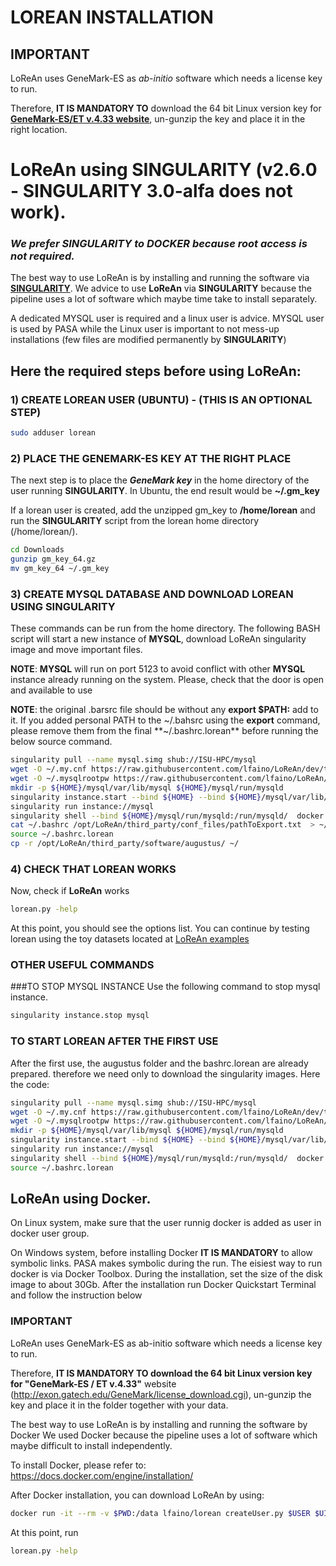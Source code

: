 # LOREAN INSTALLATION

## IMPORTANT
LoReAn uses GeneMark-ES as *ab-initio* software which needs a license key to run. 

Therefore, **IT IS MANDATORY TO** download the 64 bit Linux version key for [**GeneMark-ES/ET v.4.33 website**](http://exon.gatech.edu/GeneMark/license_download.cgi), un-gunzip the key and place it in the right location.


# LoReAn using SINGULARITY (v2.6.0 - SINGULARITY 3.0-alfa does not work).

### ***We prefer **SINGULARITY** to **DOCKER** because root access is not required.*** 

The best way to use LoReAn is by installing and running the software via [**SINGULARITY**](https://www.sylabs.io/). 
We advice to use **LoReAn** via **SINGULARITY** because the pipeline uses a lot of software which maybe time take to 
install separately. 

A dedicated MYSQL user is required and a linux user is advice. MYSQL user is used by PASA while the Linux user 
is important to not mess-up installations (few files are modified permanently by **SINGULARITY**)

## Here the required steps before using **LoReAn**:


### 1) CREATE LOREAN USER (UBUNTU) - (THIS IS AN OPTIONAL STEP) 

```bash
sudo adduser lorean
```

### 2) PLACE THE GENEMARK-ES KEY AT THE RIGHT PLACE 

The next step is to place the ***GeneMark key*** in the home directory of the user running **SINGULARITY**. In Ubuntu, 
the end result would be **~/.gm_key**

If a lorean user is created, add the unzipped gm_key to **/home/lorean** and run the **SINGULARITY** script from the 
lorean home directory (/home/lorean/). 
   

```bash
cd Downloads
gunzip gm_key_64.gz
mv gm_key_64 ~/.gm_key
```

### 3) CREATE MYSQL DATABASE AND DOWNLOAD LOREAN USING SINGULARITY 

These commands can be run from the home directory. The following BASH script will start a new instance of **MYSQL**, download LoReAn
singularity image and move important files.

**NOTE**: **MYSQL** will run on port 5123 to avoid conflict with other **MYSQL** instance already running on the system. Please, 
check that the door is open and available to use

**NOTE**: the original .barsrc file should be without any **export $PATH:** add to it. If you added personal PATH to 
the ~/.bahsrc using the **export** command, please remove them from the final **~/.bashrc.lorean** before running the below 
source command.   

```bash
singularity pull --name mysql.simg shub://ISU-HPC/mysql
wget -O ~/.my.cnf https://raw.githubusercontent.com/lfaino/LoReAn/dev/third_party/conf_files/my.cnf 
wget -O ~/.mysqlrootpw https://raw.githubusercontent.com/lfaino/LoReAn/dev/third_party/conf_files/mysqlrootpw
mkdir -p ${HOME}/mysql/var/lib/mysql ${HOME}/mysql/run/mysqld
singularity instance.start --bind ${HOME} --bind ${HOME}/mysql/var/lib/mysql/:/var/lib/mysql --bind ${HOME}/mysql/run/mysqld:/run/mysqld ./mysql.simg mysql
singularity run instance://mysql
singularity shell --bind ${HOME}/mysql/run/mysqld:/run/mysqld/  docker://lfaino/lorean:iprscan_rpMask
cat ~/.bashrc /opt/LoReAn/third_party/conf_files/pathToExport.txt  > ~/.bashrc.lorean
source ~/.bashrc.lorean
cp -r /opt/LoReAn/third_party/software/augustus/ ~/
```



### 4) CHECK THAT LOREAN WORKS

Now, check if  **LoReAn** works
 
 ```bash
lorean.py -help
 ```

At this point, you should see the options list. 
You can continue by testing lorean using the toy datasets located at [LoReAn examples](https://github.com/lfaino/LoReAn_Example)


### OTHER USEFUL COMMANDS

###TO STOP MYSQL INSTANCE 
Use the following command to stop mysql instance.

```bash
singularity instance.stop mysql
```
### TO START LOREAN AFTER THE FIRST USE

After the first use, the augustus folder and the bashrc.lorean are already prepared. therefore we need only to download 
the singularity images. Here the code:

```bash
singularity pull --name mysql.simg shub://ISU-HPC/mysql
wget -O ~/.my.cnf https://raw.githubusercontent.com/lfaino/LoReAn/dev/third_party/conf_files/my.cnf 
wget -O ~/.mysqlrootpw https://raw.githubusercontent.com/lfaino/LoReAn/dev/third_party/conf_files/mysqlrootpw
mkdir -p ${HOME}/mysql/var/lib/mysql ${HOME}/mysql/run/mysqld
singularity instance.start --bind ${HOME} --bind ${HOME}/mysql/var/lib/mysql/:/var/lib/mysql --bind ${HOME}/mysql/run/mysqld:/run/mysqld ./mysql.simg mysql
singularity run instance://mysql
singularity shell --bind ${HOME}/mysql/run/mysqld:/run/mysqld/  docker://lfaino/lorean:iprscan_rpMask
source ~/.bashrc.lorean
```


## LoReAn using Docker.

On Linux system, make sure that the user runnig docker is added as user in docker user group.

On Windows system, before installing Docker **IT IS MANDATORY** to allow symbolic links. PASA makes symbolic during the run.
The eisiest way to run docker is via Docker Toolbox. During the installation, set the size of the disk image to about 30Gb.
After the installation run Docker Quickstart Terminal and follow the instruction below 

### IMPORTANT
LoReAn uses GeneMark-ES as ab-initio software which needs a license key to run. 

Therefore, **IT IS MANDATORY TO download the 64 bit Linux version key for "GeneMark-ES / ET v.4.33"** website (http://exon.gatech.edu/GeneMark/license_download.cgi), un-gunzip the key and place it in 
the folder together with your data.

The best way to use LoReAn is by installing and running the software by Docker
We used Docker because the pipeline uses a lot of software which maybe difficult to install independently.


To install Docker, please refer to:
https://docs.docker.com/engine/installation/

After Docker installation, you can download  LoReAn by using:
```bash
docker run -it --rm -v $PWD:/data lfaino/lorean createUser.py $USER $UID 
```

At this point, run

```bash
lorean.py -help
```